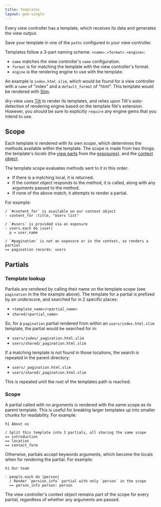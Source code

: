 ```yaml
---
title: Templates
layout: gem-single
---
```


Every view controller has a template, which receives its data and generates the view output.

Save your template in one of the `paths` configured in your view controller.

Templates follow a 3-part naming scheme: `<name>.<format>.<engine>`:

- `name` matches the view controller's `name` configuration.
- `format` is for matching the template with the view controller's format.
- `engine` is the rendering engine to use with the template.

An example is `index.html.slim`, which would be found for a view controller with a `name` of "index" and a `default_format` of "html". This template would be rendered with [Slim](http://slim-lang.com).

dry-view uses [Tilt](https://github.com/rtomayko/tilt) to render its templates, and relies upon Tilt's auto-detection of rendering engine based on the template file's extension. However, you should be sure to explicitly `require` any engine gems that you intend to use.

## Scope

Each template is rendered with its own _scope_, which determines the methods available within the template. The scope is made from two things: the template's _locals_ (the [view parts](/gems/dry-view/view-parts/) from the [exposures](/gems/dry-view/exposures/)), and the [context object](/gems/dry-view/context/).

The template scope evaluates methods sent to it in this order:

- If there is a matching local, it is returned.
- If the context object responds to the method, it is called, along with any arguments passed to the method.
- If none of the above match, it attempts to render a partial.

For example:

```slim
/ `#content_for` is available on our context object
- content_for :title, "Users list"

/ `#users` is provided via an exposure
- users.each do |user|
  p = user.name

/ `#pagination` is not an exposure or in the context, so renders a partial
== pagination records: users
```

## Partials

### Template lookup

Partials are rendered by calling their name on the template scope (see `pagination` in the the example above). The template for a partial is prefixed by an underscore, and searched for in 2 specific places:

- `<template_name>/<partial_name>`
- `shared/<partial_name>`

So, for a `pagination` partial rendered from within an `users/index.html.slim` template, the partial would be searched for in:

- `users/index/_pagination.html.slim`
- `users/shared/_pagination.html.slim`

If a matching template is not found in those locations, the search is repeated in the parent directory:

- `users/_pagination.html.slim`
- `users/shared/_pagination.html.slim`

This is repeated until the root of the templates path is reached.

### Scope

A partial called with no arguments is rendered with the same scope as its parent template. This is useful for breaking larger templates up into smaller chunks for readability. For example:

```slim
h1 About us

/ Split this template into 3 partials, all sharing the same scope
== introduction
== location
== contact_form
```

Otherwise, partials accept keywords arguments, which become the locals when for rendering the partial. For example:

```slim
h1 Our team

- people.each do |person|
  / Render `persion_info` partial with only `person` in the scope
  == person_info person: person
```

The view controller's context object remains part of the scope for every partial, regardless of whether any arguments are passed.
